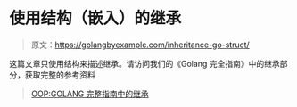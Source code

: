 # 使用结构（嵌入）的继承

> 原文：<https://golangbyexample.com/inheritance-go-struct/>

这篇文章只使用结构来描述继承。请访问我们的《Golang 完全指南》中的继承部分，获取完整的参考资料



> [OOP:GOLANG 完整指南中的继承](https://golangbyexample.com/oop-inheritance-golang-complete/)

<iframe title="“OOP: Inheritance in GOLANG complete guide” — Welcome To Golang By Example" class="wp-embedded-content" sandbox="allow-scripts" security="restricted" style="position: absolute; clip: rect(1px, 1px, 1px, 1px);" src="https://golangbyexample.com/oop-inheritance-golang-complete/embed/#?secret=dw1ISbgDIy" data-secret="dw1ISbgDIy" width="600" height="338" frameborder="0" marginwidth="0" marginheight="0" scrolling="no"></div> <p class="has-medium-font-size">Go 通过嵌入结构或使用接口来支持继承。做这件事有不同的方法，每种方法都有一些局限性。不同的方式有:</p> <ol class="has-medium-font-size"><li><strong>通过使用嵌入结构</strong>–父结构嵌入在子结构中。局限性在于这种方法无法进行细分。不能将子结构传递给需要基的函数。这篇文章描述了这种方法。</li><li>通过使用接口-子类型是可能的，但是限制是没有办法引用公共属性。更多详情请参考此链接–<a href="https://golangbyexample.com/inheritance-go-interface/"><strong>继承使用接口</strong> </a></li><li>通过使用接口+结构–这修复了上述两种方法的局限性，但一个局限性是覆盖方法是不可能的。但是有一个解决办法。更多详情请参考此链接–<a href="https://golangbyexample.com/inheritance-go-interface-struct/"><strong>使用接口+结构</strong> </a>继承</li></ol> <p class="has-medium-font-size"><strong>详情:</strong></p> <p class="has-medium-font-size">在使用结构的继承中，基结构嵌入在子结构中，基属性和方法可以直接在子结构上调用。参见下面的代码:</p> <pre class="wp-block-prismatic-blocks"><code class="language-go">package main import "fmt" type base struct { value string } func (b *base) say() { fmt.Println(b.value) } type child struct { base //embedding style string } func check(b base) { b.say() } func main() { base := base{value: "somevalue"} child := &amp;child{ base: base, style: "somestyle", } child.say() //check(child) } </code></pre> <p class="has-medium-font-size"><strong>输出:</strong></p> <pre class="wp-block-prismatic-blocks"><code class="language-go">somevalue</code></pre> <p class="has-medium-font-size"><strong>限制:</strong></p> <p class="has-medium-font-size">不支持子类型。不能将子结构传递给需要基的函数。</p> <p class="has-medium-font-size">例如在上面的代码中，如果取消注释<strong> //check(child) </strong>会给出编译错误:“在要检查的参数中不能使用 child (type *child)作为类型基”。为了解决这个问题，我们可以使用接口<br/>进行继承</p> </body> </html></iframe>